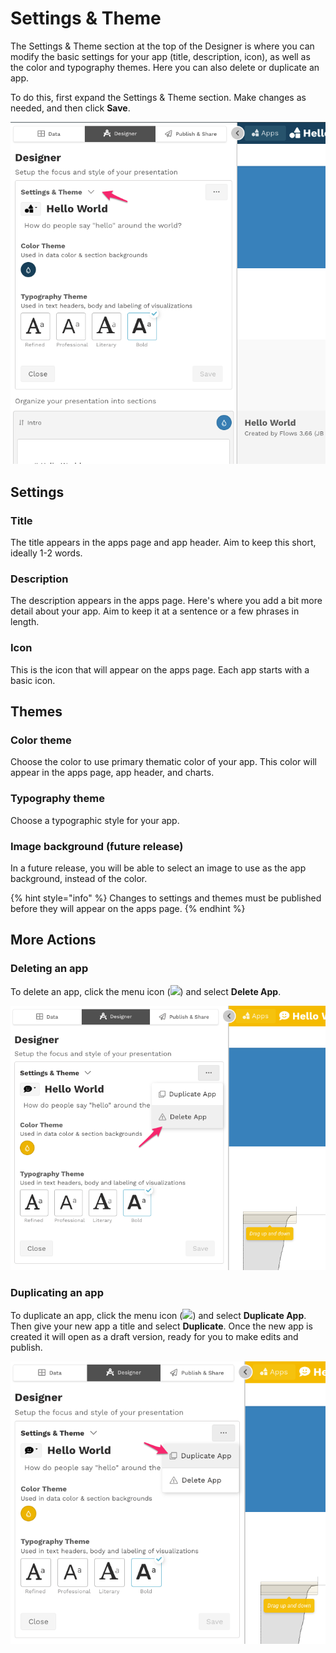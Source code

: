 # Settings & Theme

The Settings & Theme section at the top of the Designer is where you can modify the basic settings for your app \(title, description, icon\), as well as the color and typography themes. Here you can  also delete or duplicate an app. 

To do this, first expand the  Settings & Theme section. Make changes as needed, and then click **Save**. 

![The Settings &amp; Themes section, expanded.](../../.gitbook/assets/image%20%28231%29.png)

## Settings

### Title

The title appears in the apps page and app header. Aim to keep this short, ideally 1-2 words.

### Description

The description appears in the apps page. Here's where you add a bit more detail about your app. Aim to keep it at a sentence or a few phrases in length.

### Icon

This is the icon that will appear on the apps page. Each app starts with a basic icon.

## Themes

### Color theme

Choose the color to use primary thematic color of your app. This color will appear in the apps page, app header, and charts. 

### Typography theme

Choose a typographic style for your app.

### Image background \(future release\)

In a future release, you will be able to select an image to use as the app background, instead of the color.

{% hint style="info" %}
Changes to settings and themes must be published before they will appear on the apps page.
{% endhint %}

## More Actions

### Deleting an app

To delete an app, click the menu icon \(![](../../.gitbook/assets/ellipsis-h-solid.svg)\) and select **Delete App**. 

![Select Delete App to delete an app](../../.gitbook/assets/image%20%28214%29.png)

### Duplicating an app

To duplicate an app, click the menu icon \(![](../../.gitbook/assets/ellipsis-h-solid.svg)\) and select **Duplicate App**. Then give your new app a title and select **Duplicate**. Once the new app is created it will open as a draft version, ready for you to make edits and publish.

![Select Duplicate App to duplicate an app](../../.gitbook/assets/image%20%28178%29.png)

